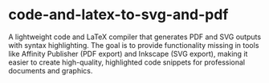 # code-and-latex-to-svg-and-pdf
A lightweight code and LaTeX compiler that generates PDF and SVG outputs with syntax highlighting. The goal is to provide functionality missing in tools like Affinity Publisher (PDF export) and Inkscape (SVG export), making it easier to create high-quality, highlighted code snippets for professional documents and graphics.

